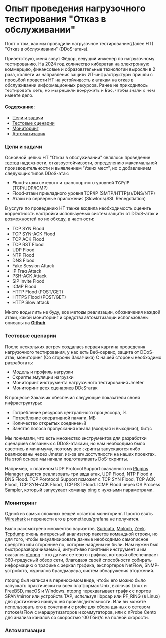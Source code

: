 # Опыт проведения нагрузочного тестирования "Отказ в обслуживании"
Пост о том, как мы проводили нагрузочное тестирование(Далее НТ) "Отказ в обслуживании" (DDoS-атака).

Приветствую, меня зовут Фёдор, ведущий инженер по нагрузочному тестированию. На 2024 год количество кибератак на электронную коммерцию, финансовые и образовательные технологии выросли в 2 раза, коллеги из направления защиты ИТ-инфраструктуры пришли с просьбой провести НТ на устойчивость к атакам на отказ в обслуживании информационных ресурсов. Ранее не приходилось тестировать сеть, но мы решили вооружить и Вас, чтобы знали с чем имеете дело. 

#### Содержание:
* [Цели и задачи](#Цели-и-задачи)
* [Тестовые сценарии](#Тестовые-сценарии)
* [Мониторинг](#Мониторинг)
* [Автоматизация](#Автоматизация)

### Цели и задачи
Основной целью НТ "Отказ в обслуживании" являлось проведение [тестов](https://school.kontur.ru/publications/2670) надежности, отказоустойчивости, определению максимальной производительности и выявлением "Узких мест", но с добавлением следующих типов DDoS-атак: 
+ Flood-атаки сетевого и транспортного уровней TCP/IP (TCP/UDP/ICMP)
+ Flood-атаки прикладного уровня TCP/IP (SMTP/HTTP(s)/DNS/NTP) 
+ Атаки на серверные приложения (Slowloris/SSL Renegotiation) 

В услуги по проведению НТ также входила необходимость оценить корректность настройки используемых систем защиты от DDoS-атак и возможностей по их обходу, в частности:
+ TCP SYN Flood
+ TCP SYN-ACK Flood
+ TCP ACK Flood
+ TCP RST Flood
+ UDP Flood
+ NTP Flood
+ DNS Flood
+ Fake Session Attack
+ IP Frag Attack
+ PSH-ACK Attack
+ SIP Invite Flood
+ ICMP Flood
+ HTTP Flood (POST/GET)
+ HTTPS Flood (POST/GET)
+ HTTP Slow attack

Много воды лить не буду, все методы реализации, обозначения каждой атаки, какой мониторинг и средства автоматизации использованы описаны на [**Github**](https://github.com/Fireng/Load-Stress-DDoS-Test/tree/main)

### Тестовые сценарии
После нескольких встреч создалась первая картина проведения нагрузочного тестирования, у нас есть Веб-сервис, защита от DDoS-атак, мониторинг (Со стороны Заказчика)
С нашей стороны необходимо разработать: 
+ Модель и профиль нагрузки 
+ Скрипты эмуляции нагрузки 
+ Мониторинг инструмента нагрузочного тестирования Jmeter 
+ Мониторинг всех сценариев DDoS-атак

В процессе Заказчик обеспечил следующие показатели своей инфраструктуры:  
+ Потребление ресурсов центрального процессора, % 
+ Потребление оперативной памяти, МБ 
+ Количество открытых соединений 
+ Занятая полоса пропускания канала (входная и выходная), бит/c

Мы понимали, что есть множество инструментов для разработки сценариев связанных с DDoS-атаками, но нам необходимо было свестись к минимуму, поэтому все скрипты запускаются либо реализованы через Jmeter, из-за его доступности на наших проектах. На этой основе мы начали подготавливать DoS-скрипты.

Например, с плагином UDP Protocol Support скачанного из [Plugins Manager](https://jmeter-plugins.org/wiki/PluginsManager/) удастся реализовать три вида атак, UDP Flood, NTP Flood и DNS Flood. TCP Porotocol Support поможет с TCP SYN Flood, TCP ACK Flood, TCP SYN-ACK Flood, TCP RST Flood. ICMP Flood через OS Process Sampler, который запусукает команду ping с нужными параметрами.

### Мониторинг
Одной из самых сложных вещей остается мониторинг. Просто взять [Wireshark](https://www.wireshark.org/) и перенести его в prometheus/grafana не получится. 

Было рассмотрено множество вариантов, [Suricata](https://suricata.io/),  [Moloch](https://github.com/martinpaljak/moloch), [Zeek](https://zeek.org). [Tcpdump](https://www.tcpdump.org) очень интересный анализатор пакетов командной строки, но для того, чтобы визуализировать данные необходимо самописное средство или стороннее по, которые найдены не были. Нам нужен был быстроразворачиваемый, интуитивно понятный инструмент и им оказался [ntopng](https://www.ntop.org/guides/ntopng/) - это датчик сетевого трафика, который обеспечивает 360-градусный обзор сети, благодаря своей способности собирать информацию о трафике с зеркал трафика, экспортеров NetFlow, SNMP-устройств, журналов брандмауэра, систем обнаружения вторжений.

ntopng был написан в переносимом виде, чтобы его можно было запускать практически на всех платформах Unix, включая Linux и FreeBSD, macOS и Windows. ntopng перехватывает трафик с портов SPAN/mirror или устройств TAP, используя libpcap или PF_RING (в Linux) для достижения наилучшей производительности. Или вы можете использовать его в сочетании с probe для сбора данных о сетевом потоке/sFlow с маршрутизаторов и коммутаторов, или с nProbe Cento для анализа каналов со скоростью 100 Гбит/с на полной скорости.

### Автоматизация
